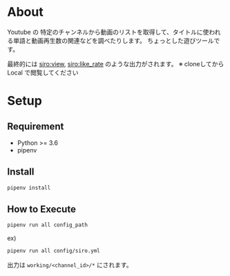 About
=====

Youtube の 特定のチャンネルから動画のリストを取得して、タイトルに使われる単語と動画再生数の関連などを調べたりします。
ちょっとした遊びツールです。

最終的には [siro:view](sample/siro/log_view_summary.html), [siro:like_rate](sample/siro/like_rate_summary.html) のような出力がされます。
※ cloneしてから Local で閲覧してください 

Setup
=======

Requirement
----------

* Python >= 3.6
* pipenv

Install
-------

```bash
pipenv install
```

How to Execute
---------

```bash
pipenv run all config_path
```

ex)

```bash
pipenv run all config/siro.yml
```

出力は `working/<channel_id>/*` にされます。




